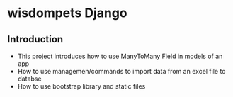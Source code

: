 # wisdompets Django
## Introduction
- This project introduces how to use ManyToMany Field in models of an app
- How to use managemen/commands to import data from an excel file to databse
- How to use bootstrap library and static files
